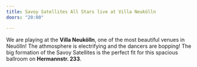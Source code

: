 ```yaml
---
title: Savoy Satellites All Stars live at Villa Neukölln
doors: "20:00"

---
```


We are playing at the **Villa Neukölln**, one of the most beautiful venues in Neuölln! The athmosphere is electrifying and the dancers are bopping!
The big formation of the Savoy Satellites is the perfect fit for this spacious ballroom on **Hermannstr. 233**.